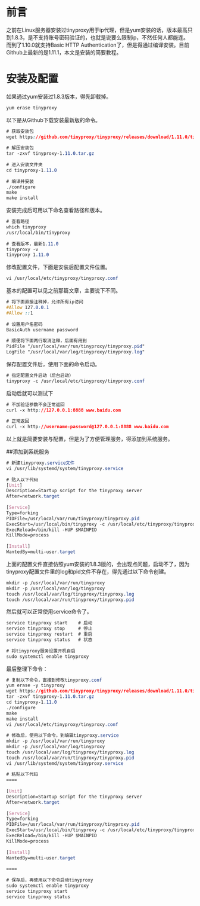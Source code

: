 # 前言
之前在Linux服务器安装过tinyproxy用于ip代理，但是yum安装的话，版本最高只到1.8.3，是不支持账号密码验证的，也就是说要么限制ip，不然任何人都能连。而到了1.10.0就支持Basic HTTP Authentication了，但是得通过编译安装。目前Github上最新的是1.11.1，本文是安装的简要教程。

# 安装及配置
如果通过yum安装过1.8.3版本，得先卸载掉。

```css
yum erase tinyproxy
```
以下是从Github下载安装最新版的命令。

```css
# 获取安装包
wget https://github.com/tinyproxy/tinyproxy/releases/download/1.11.0/tinyproxy-1.11.0.tar.gz
 
# 解压安装包
tar -zxvf tinyproxy-1.11.0.tar.gz
 
# 进入安装文件夹
cd tinyproxy-1.11.0
 
# 编译并安装
./configure
make
make install
```

安装完成后可用以下命名查看路径和版本。

```css
# 查看路径
which tinyproxy
/usr/local/bin/tinyproxy
 
# 查看版本，最新1.11.0
tinyproxy -v 
tinyproxy 1.11.0
```
 
修改配置文件，下面是安装后配置文件位置。

```css
vi /usr/local/etc/tinyproxy/tinyproxy.conf
```

基本的配置可以见之前那篇文章，主要说下不同。

```css
# 将下面直接注释掉，允许所有ip访问
#Allow 127.0.0.1
#Allow ::1
 
# 设置用户名密码
BasicAuth username password
 
# 顺便将下面两行取消注释，后面有用到
PidFile "/usr/local/var/run/tinyproxy/tinyproxy.pid"
LogFile "/usr/local/var/log/tinyproxy/tinyproxy.log"
```
保存配置文件后，使用下面的命令启动。

```css
# 指定配置文件启动（后台启动）
tinyproxy -c /usr/local/etc/tinyproxy/tinyproxy.conf
```
启动后就可以测试下

```css
# 不加验证参数不会正常返回
curl -x http://127.0.0.1:8888 www.baidu.com
 
# 正常返回
curl -x http://username:password@127.0.0.1:8888 www.baidu.com
```
以上就是简要安装与配置，但是为了方便管理服务，得添加到系统服务。

##添加到系统服务
```css
# 新建tinyproxy.service文件
vi /usr/lib/systemd/system/tinyproxy.service
 
# 贴入以下代码
[Unit]
Description=Startup script for the tinyproxy server
After=network.target
 
[Service]
Type=forking
PIDFile=/usr/local/var/run/tinyproxy/tinyproxy.pid
ExecStart=/usr/local/bin/tinyproxy -c /usr/local/etc/tinyproxy/tinyproxy.conf
ExecReload=/bin/kill -HUP $MAINPID
KillMode=process
 
[Install]
WantedBy=multi-user.target
```
上面的配置文件直接仿照yum安装的1.8.3版的，会出现点问题，启动不了，因为tinyproxy配置文件里的log和pid文件不存在，得先通过以下命令创建。

```css
mkdir -p /usr/local/var/run/tinyproxy
mkdir -p /usr/local/var/log/tinyproxy
touch /usr/local/var/log/tinyproxy/tinyproxy.log
touch /usr/local/var/run/tinyproxy/tinyproxy.pid
```
然后就可以正常使用service命令了。

```css
service tinyproxy start    # 启动
service tinyproxy stop     # 停止
service tinyproxy restart  # 重启
service tinyproxy status   # 状态
 
# 将tinyproxy服务设置开机自启
sudo systemctl enable tinyproxy
```
最后整理下命令：

```css
# 复制以下命令，直接到修改tinyproxy.conf
yum erase -y tinyproxy
wget https://github.com/tinyproxy/tinyproxy/releases/download/1.11.0/tinyproxy-1.11.0.tar.gz
tar -zxvf tinyproxy-1.11.0.tar.gz
cd tinyproxy-1.11.0
./configure
make
make install
vi /usr/local/etc/tinyproxy/tinyproxy.conf
 
# 修改后，使用以下命令，到编辑tinyproxy.service
mkdir -p /usr/local/var/run/tinyproxy
mkdir -p /usr/local/var/log/tinyproxy
touch /usr/local/var/log/tinyproxy/tinyproxy.log
touch /usr/local/var/run/tinyproxy/tinyproxy.pid
vi /usr/lib/systemd/system/tinyproxy.service
 
# 粘贴以下代码
====
 
[Unit]
Description=Startup script for the tinyproxy server
After=network.target
 
[Service]
Type=forking
PIDFile=/usr/local/var/run/tinyproxy/tinyproxy.pid
ExecStart=/usr/local/bin/tinyproxy -c /usr/local/etc/tinyproxy/tinyproxy.conf
ExecReload=/bin/kill -HUP $MAINPID
KillMode=process
 
[Install]
WantedBy=multi-user.target
 
====
 
# 保存后，再使用以下命令启动tinyproxy
sudo systemctl enable tinyproxy
service tinyproxy start
service tinyproxy status

```


